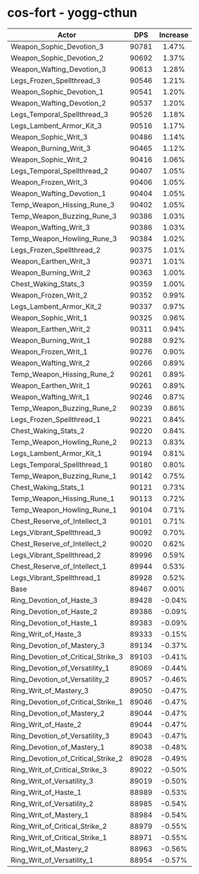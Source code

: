 # cos-fort - yogg-cthun
| Actor | DPS | Increase |
|---|:---:|:---:|
|Weapon_Sophic_Devotion_3|90781|1.47%|
|Weapon_Sophic_Devotion_2|90692|1.37%|
|Weapon_Wafting_Devotion_3|90613|1.28%|
|Legs_Frozen_Spellthread_3|90546|1.21%|
|Weapon_Sophic_Devotion_1|90541|1.20%|
|Weapon_Wafting_Devotion_2|90537|1.20%|
|Legs_Temporal_Spellthread_3|90526|1.18%|
|Legs_Lambent_Armor_Kit_3|90516|1.17%|
|Weapon_Sophic_Writ_3|90486|1.14%|
|Weapon_Burning_Writ_3|90465|1.12%|
|Weapon_Sophic_Writ_2|90416|1.06%|
|Legs_Temporal_Spellthread_2|90407|1.05%|
|Weapon_Frozen_Writ_3|90406|1.05%|
|Weapon_Wafting_Devotion_1|90404|1.05%|
|Temp_Weapon_Hissing_Rune_3|90402|1.05%|
|Temp_Weapon_Buzzing_Rune_3|90386|1.03%|
|Weapon_Wafting_Writ_3|90386|1.03%|
|Temp_Weapon_Howling_Rune_3|90384|1.02%|
|Legs_Frozen_Spellthread_2|90375|1.01%|
|Weapon_Earthen_Writ_3|90371|1.01%|
|Weapon_Burning_Writ_2|90363|1.00%|
|Chest_Waking_Stats_3|90359|1.00%|
|Weapon_Frozen_Writ_2|90352|0.99%|
|Legs_Lambent_Armor_Kit_2|90337|0.97%|
|Weapon_Sophic_Writ_1|90325|0.96%|
|Weapon_Earthen_Writ_2|90311|0.94%|
|Weapon_Burning_Writ_1|90288|0.92%|
|Weapon_Frozen_Writ_1|90276|0.90%|
|Weapon_Wafting_Writ_2|90266|0.89%|
|Temp_Weapon_Hissing_Rune_2|90261|0.89%|
|Weapon_Earthen_Writ_1|90261|0.89%|
|Weapon_Wafting_Writ_1|90246|0.87%|
|Temp_Weapon_Buzzing_Rune_2|90239|0.86%|
|Legs_Frozen_Spellthread_1|90221|0.84%|
|Chest_Waking_Stats_2|90220|0.84%|
|Temp_Weapon_Howling_Rune_2|90213|0.83%|
|Legs_Lambent_Armor_Kit_1|90194|0.81%|
|Legs_Temporal_Spellthread_1|90180|0.80%|
|Temp_Weapon_Buzzing_Rune_1|90142|0.75%|
|Chest_Waking_Stats_1|90121|0.73%|
|Temp_Weapon_Hissing_Rune_1|90113|0.72%|
|Temp_Weapon_Howling_Rune_1|90104|0.71%|
|Chest_Reserve_of_Intellect_3|90101|0.71%|
|Legs_Vibrant_Spellthread_3|90092|0.70%|
|Chest_Reserve_of_Intellect_2|90020|0.62%|
|Legs_Vibrant_Spellthread_2|89996|0.59%|
|Chest_Reserve_of_Intellect_1|89944|0.53%|
|Legs_Vibrant_Spellthread_1|89928|0.52%|
|Base|89467|0.00%|
|Ring_Devotion_of_Haste_3|89428|-0.04%|
|Ring_Devotion_of_Haste_2|89386|-0.09%|
|Ring_Devotion_of_Haste_1|89383|-0.09%|
|Ring_Writ_of_Haste_3|89333|-0.15%|
|Ring_Devotion_of_Mastery_3|89134|-0.37%|
|Ring_Devotion_of_Critical_Strike_3|89103|-0.41%|
|Ring_Devotion_of_Versatility_1|89069|-0.44%|
|Ring_Devotion_of_Versatility_2|89057|-0.46%|
|Ring_Writ_of_Mastery_3|89050|-0.47%|
|Ring_Devotion_of_Critical_Strike_1|89046|-0.47%|
|Ring_Devotion_of_Mastery_2|89044|-0.47%|
|Ring_Writ_of_Haste_2|89044|-0.47%|
|Ring_Devotion_of_Versatility_3|89043|-0.47%|
|Ring_Devotion_of_Mastery_1|89038|-0.48%|
|Ring_Devotion_of_Critical_Strike_2|89028|-0.49%|
|Ring_Writ_of_Critical_Strike_3|89022|-0.50%|
|Ring_Writ_of_Versatility_3|89019|-0.50%|
|Ring_Writ_of_Haste_1|88989|-0.53%|
|Ring_Writ_of_Versatility_2|88985|-0.54%|
|Ring_Writ_of_Mastery_1|88984|-0.54%|
|Ring_Writ_of_Critical_Strike_2|88979|-0.55%|
|Ring_Writ_of_Critical_Strike_1|88971|-0.55%|
|Ring_Writ_of_Mastery_2|88963|-0.56%|
|Ring_Writ_of_Versatility_1|88954|-0.57%|
